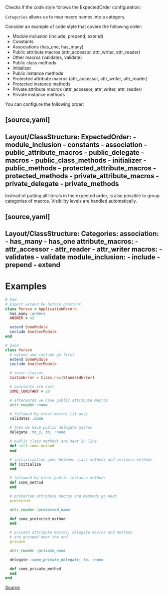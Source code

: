 
Checks if the code style follows the ExpectedOrder configuration:

`Categories` allows us to map macro names into a category.

Consider an example of code style that covers the following order:

* Module inclusion (include, prepend, extend)
* Constants
* Associations (has_one, has_many)
* Public attribute macros (attr_accessor, attr_writer, attr_reader)
* Other macros (validates, validate)
* Public class methods
* Initializer
* Public instance methods
* Protected attribute macros (attr_accessor, attr_writer, attr_reader)
* Protected instance methods
* Private attribute macros (attr_accessor, attr_writer, attr_reader)
* Private instance methods

You can configure the following order:

[source,yaml]
----
 Layout/ClassStructure:
   ExpectedOrder:
     - module_inclusion
     - constants
     - association
     - public_attribute_macros
     - public_delegate
     - macros
     - public_class_methods
     - initializer
     - public_methods
     - protected_attribute_macros
     - protected_methods
     - private_attribute_macros
     - private_delegate
     - private_methods
----

Instead of putting all literals in the expected order, is also
possible to group categories of macros. Visibility levels are handled
automatically.

[source,yaml]
----
 Layout/ClassStructure:
   Categories:
     association:
       - has_many
       - has_one
     attribute_macros:
       - attr_accessor
       - attr_reader
       - attr_writer
     macros:
       - validates
       - validate
     module_inclusion:
       - include
       - prepend
       - extend
----

# Examples

```ruby
# bad
# Expect extend be before constant
class Person < ApplicationRecord
  has_many :orders
  ANSWER = 42

  extend SomeModule
  include AnotherModule
end

# good
class Person
  # extend and include go first
  extend SomeModule
  include AnotherModule

  # inner classes
  CustomError = Class.new(StandardError)

  # constants are next
  SOME_CONSTANT = 20

  # afterwards we have public attribute macros
  attr_reader :name

  # followed by other macros (if any)
  validates :name

  # then we have public delegate macros
  delegate :to_s, to: :name

  # public class methods are next in line
  def self.some_method
  end

  # initialization goes between class methods and instance methods
  def initialize
  end

  # followed by other public instance methods
  def some_method
  end

  # protected attribute macros and methods go next
  protected

  attr_reader :protected_name

  def some_protected_method
  end

  # private attribute macros, delegate macros and methods
  # are grouped near the end
  private

  attr_reader :private_name

  delegate :some_private_delegate, to: :name

  def some_private_method
  end
end
```

[Source](http://www.rubydoc.info/gems/rubocop/RuboCop/Cop/Layout/ClassStructure)